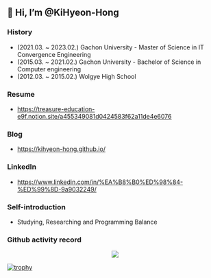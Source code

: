 ## 👋 Hi, I’m @KiHyeon-Hong

### History

- (2021.03. ~ 2023.02.) Gachon University - Master of Science in IT Convergence Engineering
- (2015.03. ~ 2021.02.) Gachon University - Bachelor of Science in Computer engineering
- (2012.03. ~ 2015.02.) Wolgye High School


### Resume

- https://treasure-education-e9f.notion.site/a455349081d0424583f62a11de4e6076


### Blog

- https://kihyeon-hong.github.io/


### LinkedIn

- https://www.linkedin.com/in/%EA%B8%B0%ED%98%84-%ED%99%8D-9a9032249/


### Self-introduction
- Studying, Researching and Programming Balance


### Github activity record
<p align="center">
  <a href="https://github.com/anuraghazra/github-readme-stats">
    <img align="center" src="https://github-readme-stats.vercel.app/api?username=KiHyeon-Hong&count_private=true&show_icons=true" />
  </a>
</p>


[![trophy](https://github-profile-trophy.vercel.app/?username=KiHyeon-Hong&margin-w=10&margin-h=10&no-frame=true&no-bg=true&row=1&column=8)](https://github.com/ryo-ma/github-profile-trophy)

<!--
<p align="center">
    <img src="https://img.shields.io/badge/-Python-000000?style=flat&logo=Python&logoColor=white">
    <img src="https://img.shields.io/badge/-Node.js-000000?style=flat&logo=Node.js&logoColor=white">
    <img src="https://img.shields.io/badge/-C-000000?style=flat&logo=C&logoColor=white">
    <img src="https://img.shields.io/badge/-JavaScript-000000?style=flat&logo=Javascript&logoColor=white">
</p>
-->

